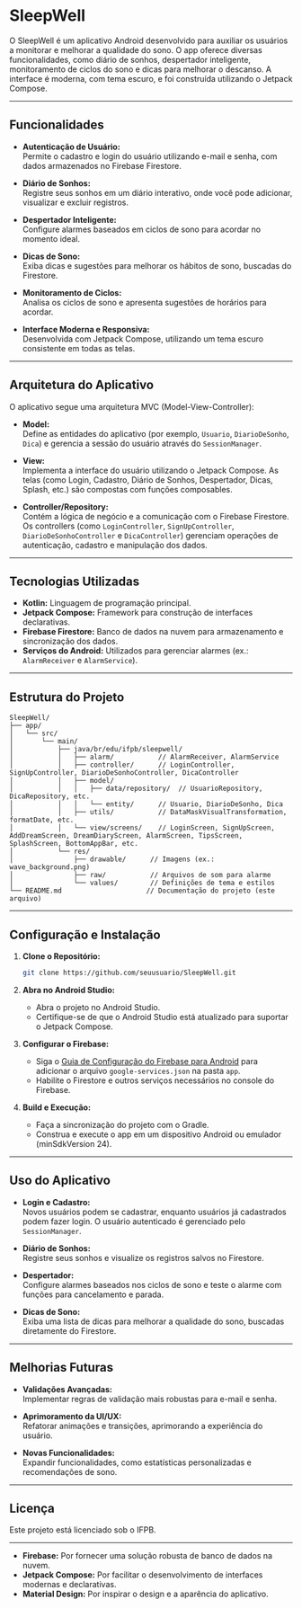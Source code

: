 # SleepWell

O SleepWell é um aplicativo Android desenvolvido para auxiliar os usuários a monitorar e melhorar a qualidade do sono. O app oferece diversas funcionalidades, como diário de sonhos, despertador inteligente, monitoramento de ciclos do sono e dicas para melhorar o descanso. A interface é moderna, com tema escuro, e foi construída utilizando o Jetpack Compose.

---

## Funcionalidades

- **Autenticação de Usuário:**  
  Permite o cadastro e login do usuário utilizando e-mail e senha, com dados armazenados no Firebase Firestore.

- **Diário de Sonhos:**  
  Registre seus sonhos em um diário interativo, onde você pode adicionar, visualizar e excluir registros.

- **Despertador Inteligente:**  
  Configure alarmes baseados em ciclos de sono para acordar no momento ideal.

- **Dicas de Sono:**  
  Exiba dicas e sugestões para melhorar os hábitos de sono, buscadas do Firestore.

- **Monitoramento de Ciclos:**  
  Analisa os ciclos de sono e apresenta sugestões de horários para acordar.

- **Interface Moderna e Responsiva:**  
  Desenvolvida com Jetpack Compose, utilizando um tema escuro consistente em todas as telas.

---

## Arquitetura do Aplicativo

O aplicativo segue uma arquitetura MVC (Model-View-Controller):

- **Model:**  
  Define as entidades do aplicativo (por exemplo, `Usuario`, `DiarioDeSonho`, `Dica`) e gerencia a sessão do usuário através do `SessionManager`.

- **View:**  
  Implementa a interface do usuário utilizando o Jetpack Compose. As telas (como Login, Cadastro, Diário de Sonhos, Despertador, Dicas, Splash, etc.) são compostas com funções composables.

- **Controller/Repository:**  
  Contém a lógica de negócio e a comunicação com o Firebase Firestore. Os controllers (como `LoginController`, `SignUpController`, `DiarioDeSonhoController` e `DicaController`) gerenciam operações de autenticação, cadastro e manipulação dos dados.

---

## Tecnologias Utilizadas

- **Kotlin:** Linguagem de programação principal.
- **Jetpack Compose:** Framework para construção de interfaces declarativas.
- **Firebase Firestore:** Banco de dados na nuvem para armazenamento e sincronização dos dados.
- **Serviços do Android:** Utilizados para gerenciar alarmes (ex.: `AlarmReceiver` e `AlarmService`).

---

## Estrutura do Projeto

```
SleepWell/
├── app/
│   └── src/
│       └── main/
│           ├── java/br/edu/ifpb/sleepwell/
│           │   ├── alarm/           // AlarmReceiver, AlarmService
│           │   ├── controller/      // LoginController, SignUpController, DiarioDeSonhoController, DicaController
│           │   ├── model/
│           │   │   ├── data/repository/  // UsuarioRepository, DicaRepository, etc.
│           │   │   └── entity/      // Usuario, DiarioDeSonho, Dica
│           │   ├── utils/           // DataMaskVisualTransformation, formatDate, etc.
│           │   └── view/screens/    // LoginScreen, SignUpScreen, AddDreamScreen, DreamDiaryScreen, AlarmScreen, TipsScreen, SplashScreen, BottomAppBar, etc.
│           └── res/
│               ├── drawable/      // Imagens (ex.: wave_background.png)
│               ├── raw/           // Arquivos de som para alarme
│               └── values/        // Definições de tema e estilos
└── README.md                     // Documentação do projeto (este arquivo)
```

---

## Configuração e Instalação

1. **Clone o Repositório:**

   ```bash
   git clone https://github.com/seuusuario/SleepWell.git
   ```

2. **Abra no Android Studio:**
   - Abra o projeto no Android Studio.
   - Certifique-se de que o Android Studio está atualizado para suportar o Jetpack Compose.

3. **Configurar o Firebase:**
   - Siga o [Guia de Configuração do Firebase para Android](https://firebase.google.com/docs/android/setup) para adicionar o arquivo `google-services.json` na pasta `app`.
   - Habilite o Firestore e outros serviços necessários no console do Firebase.

4. **Build e Execução:**
   - Faça a sincronização do projeto com o Gradle.
   - Construa e execute o app em um dispositivo Android ou emulador (minSdkVersion 24).

---

## Uso do Aplicativo

- **Login e Cadastro:**  
  Novos usuários podem se cadastrar, enquanto usuários já cadastrados podem fazer login. O usuário autenticado é gerenciado pelo `SessionManager`.

- **Diário de Sonhos:**  
  Registre seus sonhos e visualize os registros salvos no Firestore.

- **Despertador:**  
  Configure alarmes baseados nos ciclos de sono e teste o alarme com funções para cancelamento e parada.

- **Dicas de Sono:**  
  Exiba uma lista de dicas para melhorar a qualidade do sono, buscadas diretamente do Firestore.

---

## Melhorias Futuras

- **Validações Avançadas:**  
  Implementar regras de validação mais robustas para e-mail e senha.

- **Aprimoramento da UI/UX:**  
  Refatorar animações e transições, aprimorando a experiência do usuário.

- **Novas Funcionalidades:**  
  Expandir funcionalidades, como estatísticas personalizadas e recomendações de sono.

---

## Licença

Este projeto está licenciado sob o IFPB.

---

- **Firebase:** Por fornecer uma solução robusta de banco de dados na nuvem.
- **Jetpack Compose:** Por facilitar o desenvolvimento de interfaces modernas e declarativas.
- **Material Design:** Por inspirar o design e a aparência do aplicativo.
